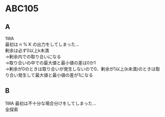 # ABC105  

## A  
1WA  
最初は n % K の出力をしてしまった…  
剰余は必ず0以上k未満  
→剰余内での取り合いになる  
→取り合いの中での最大値と最小値の差は0か1  
→剰余が0のときは取り合いが発生しないので0、剰余が1以上(k未満)のときは取り合い発生して最大値と最小値の差が1になる  
  
## B
1WA
最初は不十分な場合分けをしてしまった…  
全探索  
